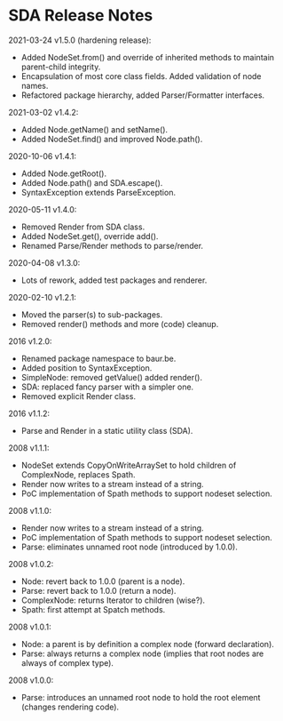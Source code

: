 # SDA Release Notes

2021-03-24 v1.5.0 (hardening release):
- Added NodeSet.from() and override of inherited methods to maintain parent-child integrity.
- Encapsulation of most core class fields. Added validation of node names.
- Refactored package hierarchy, added Parser/Formatter interfaces.

2021-03-02 v1.4.2:
- Added Node.getName() and setName().
- Added NodeSet.find() and improved Node.path().

2020-10-06 v1.4.1:
- Added Node.getRoot().
- Added Node.path() and SDA.escape().
- SyntaxException extends ParseException.

2020-05-11 v1.4.0:
- Removed Render from SDA class.
- Added NodeSet.get(<class>), override add().
- Renamed Parse/Render methods to parse/render.

2020-04-08 v1.3.0:
- Lots of rework, added test packages and renderer.

2020-02-10 v1.2.1:
- Moved the parser(s) to sub-packages.
- Removed render() methods and more (code) cleanup.

2016 v1.2.0:
- Renamed package namespace to baur.be.
- Added position to SyntaxException.
- SimpleNode: removed getValue() added render().
- SDA: replaced fancy parser with a simpler one.
- Removed explicit Render class.

2016 v1.1.2:
- Parse and Render in a static utility class (SDA).

2008 v1.1.1:
- NodeSet extends CopyOnWriteArraySet<Node> to hold children of ComplexNode, replaces Spath.
- Render now writes to a stream instead of a string.
- PoC implementation of Spath methods to support nodeset selection.

2008 v1.1.0:
- Render now writes to a stream instead of a string.
- PoC implementation of Spath methods to support nodeset selection.
- Parse: eliminates unnamed root node (introduced by 1.0.0).

2008 v1.0.2:
- Node: revert back to 1.0.0 (parent is a node).
- Parse: revert back to 1.0.0 (return a node).
- ComplexNode: returns Iterator to children (wise?).
- Spath: first attempt at Spatch methods.

2008 v1.0.1:
- Node: a parent is by definition a complex node (forward declaration).
- Parse: always returns a complex node (implies that root nodes are always of complex type).

2008 v1.0.0:
- Parse: introduces an unnamed root node to hold the root element (changes rendering code).
